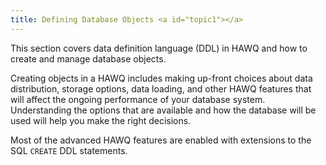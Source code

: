 ```yaml
---
title: Defining Database Objects <a id="topic1"></a>
---
```


This section covers data definition language \(DDL\) in HAWQ and how to create and manage database objects.

Creating objects in a HAWQ includes making up-front choices about data distribution, storage options, data loading, and other HAWQ features that will affect the ongoing performance of your database system. Understanding the options that are available and how the database will be used will help you make the right decisions.

Most of the advanced HAWQ features are enabled with extensions to the SQL `CREATE` DDL statements.
